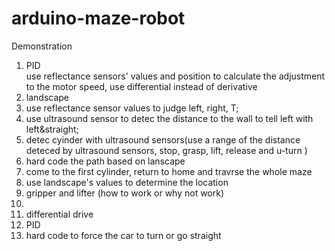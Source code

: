 # arduino-maze-robot
Demonstration

1. PID  
  use reflectance sensors' values and position to calculate the adjustment to the motor speed, use differential instead of derivative
2. landscape
  1. use reflectance sensor values to judge left, right, T;
  2. use ultrasound sensor to detec the distance to the wall to tell left with left&straight;
3. detec cyinder with ultrasound sensors(use a range of the distance deteced by ultrasound sensors, stop, grasp, lift, release and u-turn )
4. hard code the path based on lanscape
  1. come to the first cylinder, return to home and travrse the whole maze
  2. use landscape's values to determine the location
5. gripper and lifter (how to work or why not work)
  1. 
6. differential drive 
  1. PID
  2. hard code to force the car to turn or go straight

